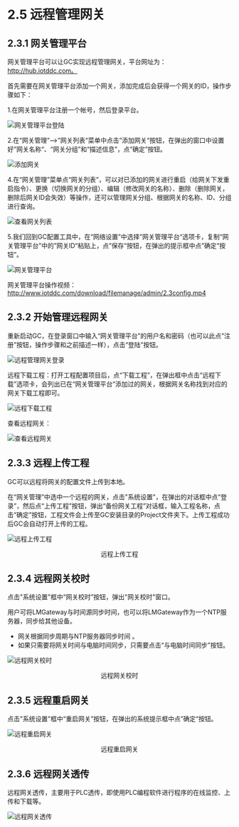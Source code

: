 # 2.5 远程管理网关

## 2.3.1 网关管理平台

网关管理平台可以让GC实现远程管理网关，平台网址为：http://hub.iotddc.com。

首先需要在网关管理平台添加一个网关，添加完成后会获得一个网关的ID，操作步骤如下：

1.在网关管理平台注册一个帐号，然后登录平台。

![网关管理平台登陆](assets/网关管理平台登陆.png)

2.在“网关管理”-->”网关列表“菜单中点击”添加网关“按钮，在弹出的窗口中设置好”网关名称“、“网关分组”和“描述信息”，点“确定”按钮。

![添加网关](assets/添加网关.png)

4.在“网关管理”菜单点“网关列表”，可以对已添加的网关进行重启（给网关下发重启指令）、更换（切换网关的分组）、编辑（修改网关的名称）、删除（删除网关，删除后网关ID会失效）等操作，还可以管理网关分组、根据网关的名称、ID、分组进行查询。

![查看网关列表](assets/查看网关列表.png)



5.我们回到GC配置工具中，在“网络设置”中选择”网关管理平台“选项卡，复制“网关管理平台”中的”网关ID“粘贴上，点”保存“按钮，在弹出的提示框中点”确定“按钮”。

![网关管理平台](assets/网关管理平台.png)

网关管理平台操作视频：http://www.iotddc.com/download/filemanage/admin/2.3config.mp4



## 2.3.2 开始管理远程网关

重新启动GC，在登录窗口中输入“网关管理平台”的用户名和密码（也可以此点“注册”按钮，操作步骤和之前描述一样），点击“登陆”按钮。

![远程管理网关登录](assets/远程管理网关登录.png)

远程下载工程：打开工程配置项目后，点“下载工程”，在弹出框中点击“远程下载”选项卡，会列出已在“网关管理平台”添加过的网关，根据网关名称找到对应的网关下载工程即可。

![远程下载工程](assets/远程下载工程.png)

查看远程网关：

![查看远程网关](assets/查看远程网关.png)




## 2.3.3 远程上传工程

GC可以远程将网关的配置文件上传到本地。 

在“网关管理”中选中一个远程的网关，点击"系统设置"，在弹出的对话框中点“登录”，然后点“上传工程”按钮，弹出“备份网关工程”对话框，输入工程名称，点击“确定”按钮，工程文件会上传至GC安装目录的Project文件夹下。上传工程成功后GC会自动打开上传的工程。

![远程上传工程](assets/远程上传工程.png)

<center>远程上传工程</center>




## 2.3.4 远程网关校时

点击"系统设置"框中“网关校时”按钮，弹出"网关校时"窗口。

用户可将LMGateway与时间源同步时间，也可以将LMGateway作为一个NTP服务器，同步给其他设备。

- 网关根据同步周期与NTP服务器同步时间 。
- 如果只需要将网关时间与电脑时间同步，只需要点击“与电脑时间同步”按钮。

![远程网关校时](assets/远程网关校时.png)

<center>远程网关校时</center>



## 2.3.5 远程重启网关

点击"系统设置"框中“重启网关”按钮，在弹出的系统提示框中点”确定“按钮。

![远程重启网关](assets/远程重启网关.png)

<center>远程重启网关</center>



## 2.3.6 远程网关透传

远程网关透传，主要用于PLC透传，即使用PLC编程软件进行程序的在线监控、上传和下载等。

![远程网关透传](assets/远程网关透传.png)

